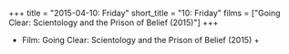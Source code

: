 +++
title = "2015-04-10: Friday"
short_title = "10: Friday"
films = ["Going Clear: Scientology and the Prison of Belief (2015)"]
+++


* Film: Going Clear: Scientology and the Prison of Belief (2015) +
